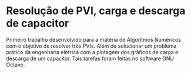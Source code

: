 # Resolução de PVI, carga e descarga de capacitor

Primeiro trabalho desenvolvido para a matéria de Algoritmos Numéricos com o objetivo de resolver três PVIs. Além de solucionar um problema prático da engenharia elétrica com a plotagem dos gráficos de carga e descarga de um capacitor. Tais tarefas foram feitas no software GNU Octave.
